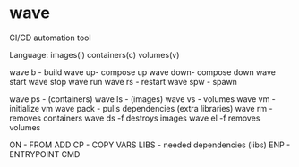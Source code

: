 # wave
CI/CD automation tool

Language:
 images(i) containers(c) volumes(v)

  wave b - build
  wave up- compose up
  wave down- compose down
  wave start 
  wave stop
  wave run
  wave rs - restart
  wave spw - spawn


  wave ps - (containers)
  wave ls - (images)
  wave vs - volumes
  wave vm - initialize vm
  wave pack - pulls dependencies (extra libraries)
  wave rm - removes containers
  wave ds -f destroys images
  wave el -f removes volumes


  ON - FROM
  ADD
  CP - COPY
  VARS
  LIBS - needed dependencies (libs)
  ENP - ENTRYPOINT
  CMD
